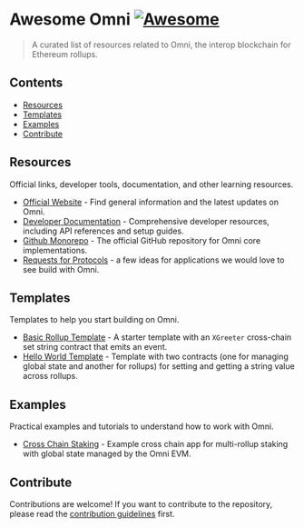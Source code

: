 # Awesome Omni [![Awesome](https://awesome.re/badge.svg)](https://awesome.re)

> A curated list of resources related to Omni, the interop blockchain for Ethereum rollups.

## Contents

- [Resources](#resources)
- [Templates](#templates)
- [Examples](#examples)
- [Contribute](#contribute)

## Resources

Official links, developer tools, documentation, and other learning resources.

- [Official Website](https://omni.network/) - Find general information and the latest updates on Omni.
- [Developer Documentation](https://docs.omni.network/) - Comprehensive developer resources, including API references and setup guides.
- [Github Monorepo](https://github.com/omni-network/omni) - The official GitHub repository for Omni core implementations.
- [Requests for Protocols](https://omni.network/requests) - a few ideas for applications we would love to see build with Omni.

## Templates

Templates to help you start building on Omni.

- [Basic Rollup Template](https://github.com/omni-network/omni-forge-template) - A starter template with an `XGreeter` cross-chain set string contract that emits an event.
- [Hello World Template](https://github.com/omni-network/hello-world-template) - Template with two contracts (one for managing global state and another for rollups) for setting and getting a string value across rollups.

## Examples

Practical examples and tutorials to understand how to work with Omni.

- [Cross Chain Staking](https://github.com/omni-network/cross-stake) - Example cross chain app for multi-rollup staking with global state managed by the Omni EVM.

## Contribute

Contributions are welcome! If you want to contribute to the repository, please read the [contribution guidelines](contributing.md) first.

